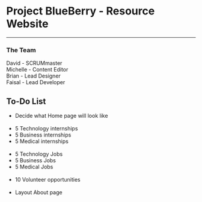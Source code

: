 <h1> Project BlueBerry - Resource Website </h1>
<hr>
<h3> The Team </h3>
David - SCRUMmaster <br>
Michelle - Content Editor <br>
Brian - Lead Designer <br>
Faisal - Lead Developer
<br>
<h2> To-Do List </h2>
<ul>
<li>Decide what Home page will look like</li>
<br>
<li>5 Technology internships</li>
<li>5 Business internships</li>
<li>5 Medical internships</li>
<br>
<li>5 Technology Jobs</li>
<li>5 Business Jobs</li>
<li>5 Medical Jobs</li>
<br>
<li>10 Volunteer opportunities</li>
<br>
<li>Layout About page</li>
<br>
</ul>